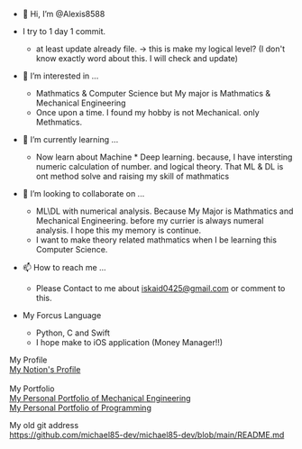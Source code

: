 - 👋 Hi, I’m @Alexis8588

- I try to 1 day 1 commit.
    - at least update already file. -> this is make my logical level? (I don't know exactly word about this. I will check and update)

- 👀 I’m interested in ...
    - Mathmatics & Computer Science but My major is Mathmatics & Mechanical Engineering
    - Once upon a time. I found my hobby is not Mechanical. only Methmatics.

- 🌱 I’m currently learning ...
    - Now learn about Machine * Deep learning. because, I have intersting numeric calculation of number. and logical theory. That ML & DL is ont method solve and raising my skill of mathmatics

- 💞️ I’m looking to collaborate on ...
    - ML\DL with numerical analysis. Because My Major is Mathmatics and Mechanical Engineering. before my currier is always numeral analysis. I hope this my memory is continue. 
    - I want to make theory related mathmatics when I be learning this Computer Science.
    
- 📫 How to reach me ...
    - Please Contact to me about iskaid0425@gmail.com or comment to this. 

- My Forcus Language
    - Python, C and Swift
    - I hope make to iOS application (Money Manager!!)

My Profile<br>
<a href="https://knotty-starfish-76f.notion.site/Michael-99a41bd28cc44d5d95ae8faff7ec0006">My Notion's Profile</a> <br>
<br>
My Portfolio<br>
<a href="https://knotty-starfish-76f.notion.site/95164bf46eaf4918a90f519806f8709b">My Personal Portfolio of Mechanical Engineering</a> <br>
<a href="https://knotty-starfish-76f.notion.site/f8b6a771f3374ba98a0f5feafcd8254a">My Personal Portfolio of Programming</a> <br>

My old git address <br>
https://github.com/michael85-dev/michael85-dev/blob/main/README.md
<p>
